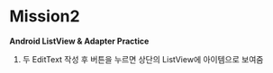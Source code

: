 # Mission2
**Android ListView & Adapter Practice**

1. 두 EditText 작성 후 버튼을 누르면 상단의 ListView에 아이템으로 보여줌
